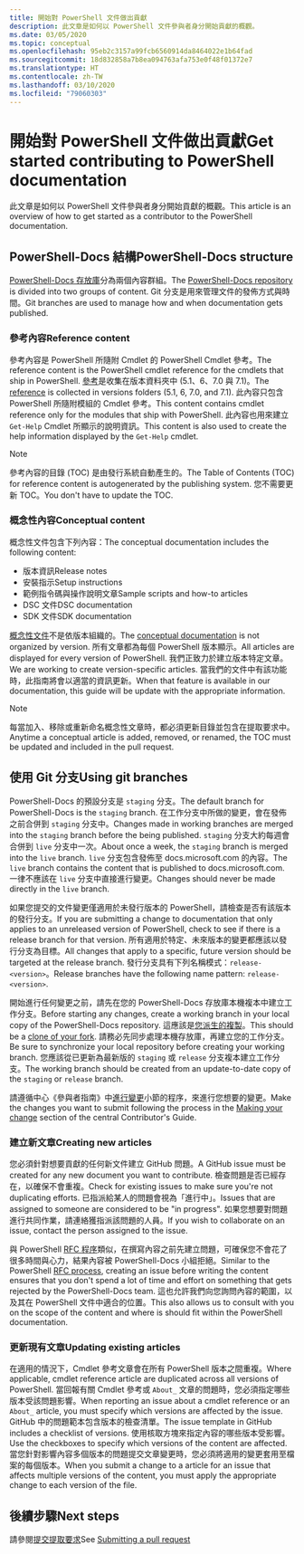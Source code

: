 ```yaml
---
title: 開始對 PowerShell 文件做出貢獻
description: 此文章是如何以 PowerShell 文件參與者身分開始貢獻的概觀。
ms.date: 03/05/2020
ms.topic: conceptual
ms.openlocfilehash: 95eb2c3157a99fcb6560914da8464022e1b64fad
ms.sourcegitcommit: 18d832858a7b8ea094763afa753e0f48f01372e7
ms.translationtype: HT
ms.contentlocale: zh-TW
ms.lasthandoff: 03/10/2020
ms.locfileid: "79060303"
---
```

# <a name="get-started-contributing-to-powershell-documentation"></a><span data-ttu-id="16b5c-103">開始對 PowerShell 文件做出貢獻</span><span class="sxs-lookup"><span data-stu-id="16b5c-103">Get started contributing to PowerShell documentation</span></span>

<span data-ttu-id="16b5c-104">此文章是如何以 PowerShell 文件參與者身分開始貢獻的概觀。</span><span class="sxs-lookup"><span data-stu-id="16b5c-104">This article is an overview of how to get started as a contributor to the PowerShell documentation.</span></span>

## <a name="powershell-docs-structure"></a><span data-ttu-id="16b5c-105">PowerShell-Docs 結構</span><span class="sxs-lookup"><span data-stu-id="16b5c-105">PowerShell-Docs structure</span></span>

<span data-ttu-id="16b5c-106">[PowerShell-Docs 存放庫][psdocs]分為兩個內容群組。</span><span class="sxs-lookup"><span data-stu-id="16b5c-106">The [PowerShell-Docs repository][psdocs] is divided into two groups of content.</span></span> <span data-ttu-id="16b5c-107">Git 分支是用來管理文件的發佈方式與時間。</span><span class="sxs-lookup"><span data-stu-id="16b5c-107">Git branches are used to manage how and when documentation gets published.</span></span>

### <a name="reference-content"></a><span data-ttu-id="16b5c-108">參考內容</span><span class="sxs-lookup"><span data-stu-id="16b5c-108">Reference content</span></span>

<span data-ttu-id="16b5c-109">參考內容是 PowerShell 所隨附 Cmdlet 的 PowerShell Cmdlet 參考。</span><span class="sxs-lookup"><span data-stu-id="16b5c-109">The reference content is the PowerShell cmdlet reference for the cmdlets that ship in PowerShell.</span></span>
<span data-ttu-id="16b5c-110">[參考][ref]是收集在版本資料夾中 (5.1、6、7.0 與 7.1)。</span><span class="sxs-lookup"><span data-stu-id="16b5c-110">The [reference][ref] is collected in versions folders (5.1, 6, 7.0, and 7.1).</span></span> <span data-ttu-id="16b5c-111">此內容只包含 PowerShell 所隨附模組的 Cmdlet 參考。</span><span class="sxs-lookup"><span data-stu-id="16b5c-111">This content contains cmdlet reference only for the modules that ship with PowerShell.</span></span> <span data-ttu-id="16b5c-112">此內容也用來建立 `Get-Help` Cmdlet 所顯示的說明資訊。</span><span class="sxs-lookup"><span data-stu-id="16b5c-112">This content is also used to create the help information displayed by the `Get-Help` cmdlet.</span></span>

> [!NOTE]
> <span data-ttu-id="16b5c-113">參考內容的目錄 (TOC) 是由發行系統自動產生的。</span><span class="sxs-lookup"><span data-stu-id="16b5c-113">The Table of Contents (TOC) for reference content is autogenerated by the publishing system.</span></span> <span data-ttu-id="16b5c-114">您不需要更新 TOC。</span><span class="sxs-lookup"><span data-stu-id="16b5c-114">You don't have to update the TOC.</span></span>

### <a name="conceptual-content"></a><span data-ttu-id="16b5c-115">概念性內容</span><span class="sxs-lookup"><span data-stu-id="16b5c-115">Conceptual content</span></span>

<span data-ttu-id="16b5c-116">概念性文件包含下列內容：</span><span class="sxs-lookup"><span data-stu-id="16b5c-116">The conceptual documentation includes the following content:</span></span>

- <span data-ttu-id="16b5c-117">版本資訊</span><span class="sxs-lookup"><span data-stu-id="16b5c-117">Release notes</span></span>
- <span data-ttu-id="16b5c-118">安裝指示</span><span class="sxs-lookup"><span data-stu-id="16b5c-118">Setup instructions</span></span>
- <span data-ttu-id="16b5c-119">範例指令碼與操作說明文章</span><span class="sxs-lookup"><span data-stu-id="16b5c-119">Sample scripts and how-to articles</span></span>
- <span data-ttu-id="16b5c-120">DSC 文件</span><span class="sxs-lookup"><span data-stu-id="16b5c-120">DSC documentation</span></span>
- <span data-ttu-id="16b5c-121">SDK 文件</span><span class="sxs-lookup"><span data-stu-id="16b5c-121">SDK documentation</span></span>

<span data-ttu-id="16b5c-122">[概念性文件][conceptual]不是依版本組織的。</span><span class="sxs-lookup"><span data-stu-id="16b5c-122">The [conceptual documentation][conceptual] is not organized by version.</span></span> <span data-ttu-id="16b5c-123">所有文章都為每個 PowerShell 版本顯示。</span><span class="sxs-lookup"><span data-stu-id="16b5c-123">All articles are displayed for every version of PowerShell.</span></span> <span data-ttu-id="16b5c-124">我們正致力於建立版本特定文章。</span><span class="sxs-lookup"><span data-stu-id="16b5c-124">We are working to create version-specific articles.</span></span> <span data-ttu-id="16b5c-125">當我們的文件中有該功能時，此指南將會以適當的資訊更新。</span><span class="sxs-lookup"><span data-stu-id="16b5c-125">When that feature is available in our documentation, this guide will be update with the appropriate information.</span></span>

> [!NOTE]
> <span data-ttu-id="16b5c-126">每當加入、移除或重新命名概念性文章時，都必須更新目錄並包含在提取要求中。</span><span class="sxs-lookup"><span data-stu-id="16b5c-126">Anytime a conceptual article is added, removed, or renamed, the TOC must be updated and included in the pull request.</span></span>

## <a name="using-git-branches"></a><span data-ttu-id="16b5c-127">使用 Git 分支</span><span class="sxs-lookup"><span data-stu-id="16b5c-127">Using git branches</span></span>

<span data-ttu-id="16b5c-128">PowerShell-Docs 的預設分支是 `staging` 分支。</span><span class="sxs-lookup"><span data-stu-id="16b5c-128">The default branch for PowerShell-Docs is the `staging` branch.</span></span> <span data-ttu-id="16b5c-129">在工作分支中所做的變更，會在發佈之前合併到 `staging` 分支中。</span><span class="sxs-lookup"><span data-stu-id="16b5c-129">Changes made in working branches are merged into the `staging` branch before the being published.</span></span> <span data-ttu-id="16b5c-130">`staging` 分支大約每週會合併到 `live` 分支中一次。</span><span class="sxs-lookup"><span data-stu-id="16b5c-130">About once a week, the `staging` branch is merged into the `live` branch.</span></span> <span data-ttu-id="16b5c-131">`live` 分支包含發佈至 docs.microsoft.com 的內容。</span><span class="sxs-lookup"><span data-stu-id="16b5c-131">The `live` branch contains the content that is published to docs.microsoft.com.</span></span> <span data-ttu-id="16b5c-132">一律不應該在 `live` 分支中直接進行變更。</span><span class="sxs-lookup"><span data-stu-id="16b5c-132">Changes should never be made directly in the `live` branch.</span></span>

<span data-ttu-id="16b5c-133">如果您提交的文件變更僅適用於未發行版本的 PowerShell，請檢查是否有該版本的發行分支。</span><span class="sxs-lookup"><span data-stu-id="16b5c-133">If you are submitting a change to documentation that only applies to an unreleased version of PowerShell, check to see if there is a release branch for that version.</span></span> <span data-ttu-id="16b5c-134">所有適用於特定、未來版本的變更都應該以發行分支為目標。</span><span class="sxs-lookup"><span data-stu-id="16b5c-134">All changes that apply to a specific, future version should be targeted at the release branch.</span></span> <span data-ttu-id="16b5c-135">發行分支具有下列名稱模式：`release-<version>`。</span><span class="sxs-lookup"><span data-stu-id="16b5c-135">Release branches have the following name pattern: `release-<version>`.</span></span>

<span data-ttu-id="16b5c-136">開始進行任何變更之前，請先在您的 PowerShell-Docs 存放庫本機複本中建立工作分支。</span><span class="sxs-lookup"><span data-stu-id="16b5c-136">Before starting any changes, create a working branch in your local copy of the PowerShell-Docs repository.</span></span> <span data-ttu-id="16b5c-137">這應該是[您派生的複製][fork]。</span><span class="sxs-lookup"><span data-stu-id="16b5c-137">This should be a [clone of your fork][fork].</span></span> <span data-ttu-id="16b5c-138">請務必先同步處理本機存放庫，再建立您的工作分支。</span><span class="sxs-lookup"><span data-stu-id="16b5c-138">Be sure to synchronize your local repository before creating your working branch.</span></span> <span data-ttu-id="16b5c-139">您應該從已更新為最新版的 `staging` 或 `release` 分支複本建立工作分支。</span><span class="sxs-lookup"><span data-stu-id="16b5c-139">The working branch should be created from an update-to-date copy of the `staging` or `release` branch.</span></span>

<span data-ttu-id="16b5c-140">請遵循中心《參與者指南》中[進行變更][making-changes]小節的程序，來進行您想要的變更。</span><span class="sxs-lookup"><span data-stu-id="16b5c-140">Make the changes you want to submit following the process in the [Making your change][making-changes] section of the central Contributor's Guide.</span></span>

### <a name="creating-new-articles"></a><span data-ttu-id="16b5c-141">建立新文章</span><span class="sxs-lookup"><span data-stu-id="16b5c-141">Creating new articles</span></span>

<span data-ttu-id="16b5c-142">您必須針對想要貢獻的任何新文件建立 GitHub 問題。</span><span class="sxs-lookup"><span data-stu-id="16b5c-142">A GitHub issue must be created for any new document you want to contribute.</span></span> <span data-ttu-id="16b5c-143">檢查問題是否已經存在，以確保不會重複。</span><span class="sxs-lookup"><span data-stu-id="16b5c-143">Check for existing issues to make sure you're not duplicating efforts.</span></span> <span data-ttu-id="16b5c-144">已指派給某人的問題會視為「進行中」。</span><span class="sxs-lookup"><span data-stu-id="16b5c-144">Issues that are assigned to someone are considered to be "in progress".</span></span> <span data-ttu-id="16b5c-145">如果您想要對問題進行共同作業，請連絡獲指派該問題的人員。</span><span class="sxs-lookup"><span data-stu-id="16b5c-145">If you wish to collaborate on an issue, contact the person assigned to the issue.</span></span>

<span data-ttu-id="16b5c-146">與 PowerShell [RFC 程序][rfc]類似，在撰寫內容之前先建立問題，可確保您不會花了很多時間與心力，結果內容被 PowerShell-Docs 小組拒絕。</span><span class="sxs-lookup"><span data-stu-id="16b5c-146">Similar to the PowerShell [RFC process][rfc], creating an issue before writing the content ensures that you don't spend a lot of time and effort on something that gets rejected by the PowerShell-Docs team.</span></span> <span data-ttu-id="16b5c-147">這也允許我們向您詢問內容的範圍，以及其在 PowerShell 文件中適合的位置。</span><span class="sxs-lookup"><span data-stu-id="16b5c-147">This also allows us to consult with you on the scope of the content and where is should fit within the PowerShell documentation.</span></span>

### <a name="updating-existing-articles"></a><span data-ttu-id="16b5c-148">更新現有文章</span><span class="sxs-lookup"><span data-stu-id="16b5c-148">Updating existing articles</span></span>

<span data-ttu-id="16b5c-149">在適用的情況下，Cmdlet 參考文章會在所有 PowerShell 版本之間重複。</span><span class="sxs-lookup"><span data-stu-id="16b5c-149">Where applicable, cmdlet reference article are duplicated across all versions of PowerShell.</span></span> <span data-ttu-id="16b5c-150">當回報有關 Cmdlet 參考或 `About_` 文章的問題時，您必須指定哪些版本受該問題影響。</span><span class="sxs-lookup"><span data-stu-id="16b5c-150">When reporting an issue about a cmdlet reference or an `About_` article, you must specify which versions are affected by the issue.</span></span> <span data-ttu-id="16b5c-151">GitHub 中的問題範本包含版本的檢查清單。</span><span class="sxs-lookup"><span data-stu-id="16b5c-151">The issue template in GitHub includes a checklist of versions.</span></span> <span data-ttu-id="16b5c-152">使用核取方塊來指定內容的哪些版本受影響。</span><span class="sxs-lookup"><span data-stu-id="16b5c-152">Use the checkboxes to specify which versions of the content are affected.</span></span> <span data-ttu-id="16b5c-153">當您針對影響內容多個版本的問題提交文章變更時，您必須將適用的變更套用至檔案的每個版本。</span><span class="sxs-lookup"><span data-stu-id="16b5c-153">When you submit a change to a article for an issue that affects multiple versions of the content, you must apply the appropriate change to each version of the file.</span></span>

## <a name="next-steps"></a><span data-ttu-id="16b5c-154">後續步驟</span><span class="sxs-lookup"><span data-stu-id="16b5c-154">Next steps</span></span>

<span data-ttu-id="16b5c-155">請參閱[提交提取要求](pull-requests.md)</span><span class="sxs-lookup"><span data-stu-id="16b5c-155">See [Submitting a pull request](pull-requests.md)</span></span>

<!--link refs-->
[conceptual]: https://github.com/MicrosoftDocs/PowerShell-Docs/tree/staging/reference/docs-conceptual
[fork]: /contribute/get-started-setup-local#fork-the-repository
[making-changes]: /contribute/how-to-write-workflows-major#making-your-changes
[psdocs]: https://github.com/MicrosoftDocs/PowerShell-Docs
[ref]: https://github.com/MicrosoftDocs/PowerShell-Docs/tree/staging/reference
[rfc]: https://github.com/PowerShell/powershell-rfc/blob/master/RFC0000-RFC-Process.md
